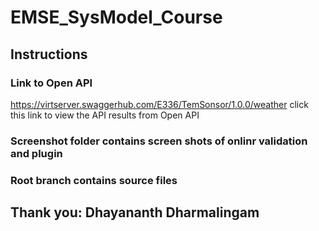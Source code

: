 # EMSE_SysModel_Course
## Instructions 

### Link to Open API 
https://virtserver.swaggerhub.com/E336/TemSonsor/1.0.0/weather
click this link to view the API results from Open API

### Screenshot folder contains screen shots of onlinr validation and plugin
### Root branch contains source files 

## Thank you: Dhayananth Dharmalingam 